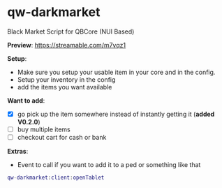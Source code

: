 # qw-darkmarket
Black Market Script for QBCore (NUI Based)

**Preview**:
https://streamable.com/m7vqz1

**Setup**:

- Make sure you setup your usable item in your core and in the config.
- Setup your inventory in the config
- add the items you want available

**Want to add**:

- [x] go pick up the item somewhere instead of instantly getting it (**added V0.2.0**)
- [ ] buy multiple items
- [ ] checkout cart for cash or bank

**Extras**:
- Event to call if you want to add it to a ped or something like that

```lua
qw-darkmarket:client:openTablet
```
